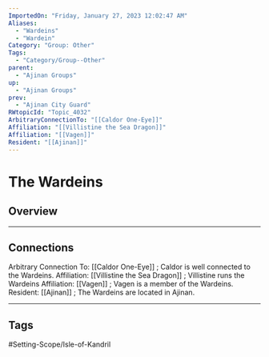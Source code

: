 ```yaml
---
ImportedOn: "Friday, January 27, 2023 12:02:47 AM"
Aliases:
  - "Wardeins"
  - "Wardein"
Category: "Group: Other"
Tags:
  - "Category/Group--Other"
parent:
  - "Ajinan Groups"
up:
  - "Ajinan Groups"
prev:
  - "Ajinan City Guard"
RWtopicId: "Topic_4032"
ArbitraryConnectionTo: "[[Caldor One-Eye]]"
Affiliation: "[[Villistine the Sea Dragon]]"
Affiliation: "[[Vagen]]"
Resident: "[[Ajinan]]"
---
```

# The Wardeins
## Overview
---
## Connections
Arbitrary Connection To: [[Caldor One-Eye]] ; Caldor is well connected to the Wardeins.
Affiliation: [[Villistine the Sea Dragon]] ; Villistine runs the Wardeins
Affiliation: [[Vagen]] ; Vagen is a member of the Wardeins.
Resident: [[Ajinan]] ; The Wardeins are located in Ajinan.


---
## Tags
#Setting-Scope/Isle-of-Kandril

